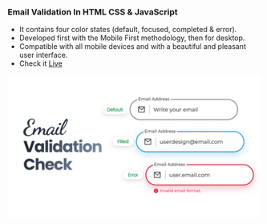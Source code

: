 ### Email Validation In HTML CSS & JavaScript

- It contains four color states (default, focused, completed & error).
- Developed first with the Mobile First methodology, then for desktop.
- Compatible with all mobile devices and with a beautiful and pleasant user interface.
- Check it [Live](https://vaibhavshukla06.github.io/email-validation/)
 
![preview img](/preview.png)
